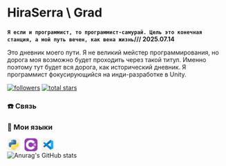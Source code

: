 # HiraSerra \ Grad
**`Я если и программист, то программист-самурай. Цель это конечная станция, а мой путь вечен, как вена жизнь`/// 2025.07.14**

Это дневник моего пути. 
Я не великий мейстер программирования, но дорога моя возможно будет проходить через такой титул. Именно поэтому тут будет вся дорога, как исторический дневник.
Я программист фокусирующийся на инди-разработке в Unity.

<p aling="left">
  <a href="https://github.com/HiraSeera?tab=followers">
    <img alt="followers" title="Follow me on Github" src="https://custom-icon-badges.demolab.com/github/followers/HiraSeera?color=236ad3&labelColor=1155ba&style=for-the-badge&logo=person-add&label=Follow&logoColor=white"/></a>
      <a href="https://github.com/HiraSeera?tab=repositories&sort=stargazers">
         <img alt="total stars" title="Total stars on GitHub" src="https://custom-icon-badges.demolab.com/github/stars/HiraSeera?color=55960c&style=for-the-badge&labelColor=488207&logo=star"/></a>
  </a>
</p>

### ☎️ Связь


### 🧰 Мои языки

<img align="left" alt="Python" width="30px" style="padding-right:10px;" src="https://raw.githubusercontent.com/tandpfun/skill-icons/65dea6c4eaca7da319e552c09f4cf5a9a8dab2c8/icons/Python-Light.svg" />
<img align="left" alt="C#" width="30px" style="padding-right:10px;" src="https://raw.githubusercontent.com/tandpfun/skill-icons/65dea6c4eaca7da319e552c09f4cf5a9a8dab2c8/icons/CS.svg" />
<img align="left" alt="VisualStudio" width="30px" style="padding-right:10px;" src="https://raw.githubusercontent.com/tandpfun/skill-icons/65dea6c4eaca7da319e552c09f4cf5a9a8dab2c8/icons/VSCode-Light.svg" />
<br />




![Anurag's GitHub stats](https://github-readme-stats.vercel.app/api?username=HiraSeera&show_icons=true&theme=tokyonight)
